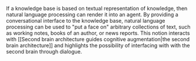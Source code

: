 ---
---

If a knowledge base is based on textual representation of knowledge, then natural language processing can render it into an agent. By providing a conversational interface to the knowledge base, natural language processing can be used to "put a face on" arbitrary collections of text, such as working notes, books of an author, or news reports. This notion interacts with [[Second brain architecture guides cognitive augmentation|the second brain architecture]] and highlights the possibility of interfacing with with the second brain through dialogue. 